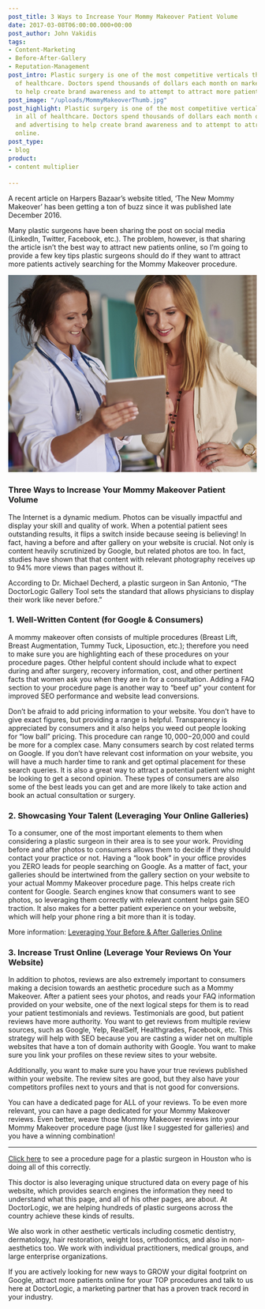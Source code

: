 ```yaml
---
post_title: 3 Ways to Increase Your Mommy Makeover Patient Volume
date: 2017-03-08T06:00:00.000+00:00
post_author: John Vakidis
tags:
- Content-Marketing
- Before-After-Gallery
- Reputation-Management
post_intro: Plastic surgery is one of the most competitive verticals there is in all
  of healthcare. Doctors spend thousands of dollars each month on marketing and advertising
  to help create brand awareness and to attempt to attract more patients online.
post_image: "/uploads/MommyMakeoverThumb.jpg"
post_highlight: Plastic surgery is one of the most competitive verticals there is
  in all of healthcare. Doctors spend thousands of dollars each month on marketing
  and advertising to help create brand awareness and to attempt to attract more patients
  online.
post_type:
- blog
product:
- content multiplier

---
```

A recent article on Harpers Bazaar’s website titled, ‘The New Mommy Makeover’ has been getting a ton of buzz since it was published late December 2016.

Many plastic surgeons have been sharing the post on social media (LinkedIn, Twitter, Facebook, etc.). The problem, however, is that sharing the article isn’t the best way to attract new patients online, so I’m going to provide a few key tips plastic surgeons should do if they want to attract more patients actively searching for the Mommy Makeover procedure.

![The DoctorLogic Photo Gallery List Page](/uploads/MommyMakeover.jpg)

### Three Ways to Increase Your Mommy Makeover Patient Volume

The Internet is a dynamic medium. Photos can be visually impactful and display your skill and quality of work. When a potential patient sees outstanding results, it flips a switch inside because seeing is believing! In fact, having a before and after gallery on your website is crucial. Not only is content heavily scrutinized by Google, but related photos are too. In fact, studies have shown that that content with relevant photography receives up to 94% more views than pages without it.

According to Dr. Michael Decherd, a plastic surgeon in San Antonio, “The DoctorLogic Gallery Tool sets the standard that allows physicians to display their work like never before.”

### 1. Well-Written Content (for Google & Consumers)

A mommy makeover often consists of multiple procedures (Breast Lift, Breast Augmentation, Tummy Tuck, Liposuction, etc.); therefore you need to make sure you are highlighting each of these procedures on your procedure pages. Other helpful content should include what to expect during and after surgery, recovery information, cost, and other pertinent facts that women ask you when they are in for a consultation. Adding a FAQ section to your procedure page is another way to “beef up” your content for improved SEO performance and website lead conversions.

Don’t be afraid to add pricing information to your website. You don’t have to give exact figures, but providing a range is helpful. Transparency is appreciated by consumers and it also helps you weed out people looking for “low ball” pricing. This procedure can range $10,000-$20,000 and could be more for a complex case. Many consumers search by cost related terms on Google. If you don’t have relevant cost information on your website, you will have a much harder time to rank and get optimal placement for these search queries. It is also a great way to attract a potential patient who might be looking to get a second opinion. These types of consumers are also some of the best leads you can get and are more likely to take action and book an actual consultation or surgery.

### 2. Showcasing Your Talent (Leveraging Your Online Galleries)

To a consumer, one of the most important elements to them when considering a plastic surgeon in their area is to see your work. Providing before and after photos to consumers allows them to decide if they should contact your practice or not. Having a “look book” in your office provides you ZERO leads for people searching on Google. As a matter of fact, your galleries should be intertwined from the gallery section on your website to your actual Mommy Makeover procedure page. This helps create rich content for Google. Search engines know that consumers want to see photos, so leveraging them correctly with relevant content helps gain SEO traction. It also makes for a better patient experience on your website, which will help your phone ring a bit more than it is today.

More information: [Leveraging Your Before & After Galleries Online](https://doctorlogic.com/content/gallery/win-at-photo-galleries.html)

### 3. Increase Trust Online (Leverage Your Reviews On Your Website)

In addition to photos, reviews are also extremely important to consumers making a decision towards an aesthetic procedure such as a Mommy Makeover. After a patient sees your photos, and reads your FAQ information provided on your website, one of the next logical steps for them is to read your patient testimonials and reviews. Testimonials are good, but patient reviews have more authority. You want to get reviews from multiple review sources, such as Google, Yelp, RealSelf, Healthgrades, Facebook, etc. This strategy will help with SEO because you are casting a wider net on multiple websites that have a ton of domain authority with Google. You want to make sure you link your profiles on these review sites to your website.

Additionally, you want to make sure you have your true reviews published within your website. The review sites are good, but they also have your competitors profiles next to yours and that is not good for conversions.

You can have a dedicated page for ALL of your reviews. To be even more relevant, you can have a page dedicated for your Mommy Makeover reviews. Even better, weave those Mommy Makeover reviews into your Mommy Makeover procedure page (just like I suggested for galleries) and you have a winning combination!

***

[Click here](https://drmorales.com/Procedures/Body/Mommy-Makeover-Houston-TX) to see a procedure page for a plastic surgeon in Houston who is doing all of this correctly.

This doctor is also leveraging unique structured data on every page of his website, which provides search engines the information they need to understand what this page, and all of his other pages, are about. At DoctorLogic, we are helping hundreds of plastic surgeons across the country achieve these kinds of results.

We also work in other aesthetic verticals including cosmetic dentistry, dermatology, hair restoration, weight loss, orthodontics, and also in non-aesthetics too. We work with individual practitioners, medical groups, and large enterprise organizations.

If you are actively looking for new ways to GROW your digital footprint on Google, attract more patients online for your TOP procedures and talk to us here at DoctorLogic, a marketing partner that has a proven track record in your industry.